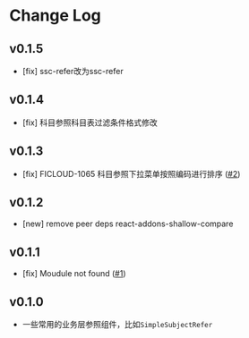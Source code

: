 # Change Log
## v0.1.5

- [fix] ssc-refer改为ssc-refer

## v0.1.4

- [fix] 科目参照科目表过滤条件格式修改

## v0.1.3

- [fix] FICLOUD-1065 科目参照下拉菜单按照编码进行排序 ([#2](https://github.com/yyssc/yzb-comp/issues/2))

## v0.1.2

- [new] remove peer deps react-addons-shallow-compare

## v0.1.1

- [fix] Moudule not found ([#1](https://github.com/yyssc/yzb-comp/issues/1))

## v0.1.0
 - 一些常用的业务层参照组件，比如`SimpleSubjectRefer`
